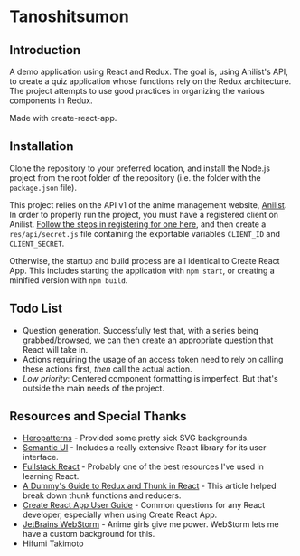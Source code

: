 # Tanoshitsumon

## Introduction
A demo application using React and Redux. The goal is, using Anilist's API, to create a quiz application whose functions rely on the Redux architecture. The project attempts to use good practices in organizing the various components in Redux.

Made with create-react-app.

## Installation
Clone the repository to your preferred location, and install the Node.js project from the root folder of the repository (i.e. the folder with the ``package.json`` file).

This project relies on the API v1 of the anime management website, [Anilist](https://anilist.co/). In order to properly run the project, you must have a registered client on Anilist. [Follow the steps in registering for one here](http://anilist-api.readthedocs.io/en/latest/introduction.html), and then create a ``res/api/secret.js`` file containing the exportable variables ``CLIENT_ID`` and ``CLIENT_SECRET``.

Otherwise, the startup and build process are all identical to Create React App. This includes starting the application with ``npm start``, or creating a minified version with ``npm build``.

## Todo List
- Question generation. Successfully test that, with a series being grabbed/browsed, we can then create an appropriate question that React will take in.
- Actions requiring the usage of an access token need to rely on calling these actions first, *then* call the actual action.
- *Low priority*: Centered component formatting is imperfect. But that's outside the main needs of the project.

## Resources and Special Thanks
- [Heropatterns](http://www.heropatterns.com/) - Provided some pretty sick SVG backgrounds.
- [Semantic UI](https://semantic-ui.com/) - Includes a really extensive React library for its user interface.
- [Fullstack React](https://www.fullstackreact.com/) - Probably one of the best resources I've used in learning React.
- [A Dummy's Guide to Redux and Thunk in React](https://codepen.io/stowball/post/a-dummy-s-guide-to-redux-and-thunk-in-react) - This article helped break down thunk functions and reducers.
- [Create React App User Guide](https://github.com/facebookincubator/create-react-app/blob/master/packages/react-scripts/template/README.md) - Common questions for any React developer, especially when using Create React App.
- [JetBrains WebStorm](https://www.jetbrains.com/webstorm/) - Anime girls give me power. WebStorm lets me have a custom background for this.
- Hifumi Takimoto